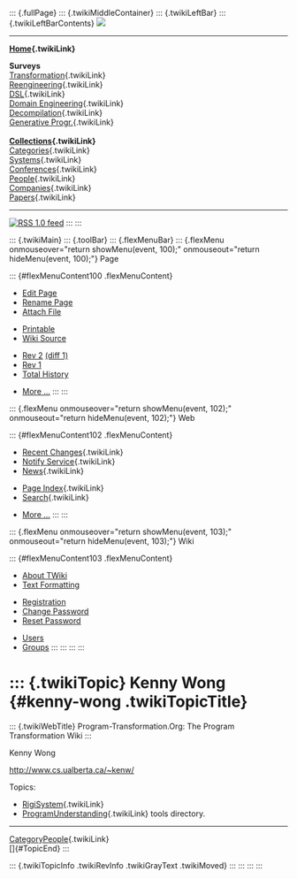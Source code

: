 ::: {.fullPage}
::: {.twikiMiddleContainer}
::: {.twikiLeftBar}
::: {.twikiLeftBarContents}
![](../pub/transformation.gif)

------------------------------------------------------------------------

**[Home](WebHome){.twikiLink}**

**Surveys**\
[Transformation](ProgramTransformation){.twikiLink}\
[Reengineering](ReengineeringWiki){.twikiLink}\
[DSL](DomainSpecificLanguages){.twikiLink}\
[Domain Engineering](DomainEngineering){.twikiLink}\
[Decompilation](DeCompilation){.twikiLink}\
[Generative Progr.](GenerativeProgrammingWiki){.twikiLink}\
\
**[Collections](CategoryCollection){.twikiLink}**\
[Categories](CategoryCategory){.twikiLink}\
[Systems](TransformationSystems){.twikiLink}\
[Conferences](TransformationConferences){.twikiLink}\
[People](TransformationPeople){.twikiLink}\
[Companies](TransformationCompanies){.twikiLink}\
[Papers](CategoryPaper){.twikiLink}

------------------------------------------------------------------------

[![](../pub/rss.gif "RSS 1.0 feed")](WebRss@skin=rss)
:::
:::

::: {.twikiMain}
::: {.toolBar}
::: {.flexMenuBar}
::: {.flexMenu onmouseover="return showMenu(event, 100);" onmouseout="return hideMenu(event, 100);"}
Page

::: {#flexMenuContent100 .flexMenuContent}
-   [Edit
    Page](http://www.program-transformation.org/edit/Transform/KennyWong?t=1536826386)
-   [Rename
    Page](http://www.program-transformation.org/rename/Transform/KennyWong)
-   [Attach
    File](http://www.program-transformation.org/attach/Transform/KennyWong)

<!-- -->

-   [Printable](http://www.program-transformation.org/view/Transform/KennyWong?skin=print.pattern)
-   [Wiki
    Source](http://www.program-transformation.org/view/Transform/KennyWong?skin=text&raw=on&contenttype=text/plain)

<!-- -->

-   [Rev
    2](http://www.program-transformation.org/view/Transform/KennyWong?rev=1.2)
    [(diff 1)](http://www.program-transformation.org/rdiff/Transform/KennyWong?rev1=1.2&rev2=1.1)
-   [Rev
    1](http://www.program-transformation.org/view/Transform/KennyWong?rev=1.1)
-   [Total
    History](http://www.program-transformation.org/rdiff/Transform/KennyWong)

<!-- -->

-   [More
    \...](http://www.program-transformation.org/oops/Transform/KennyWong?template=oopsmore&param1=1.2&param2=1.2)
:::
:::

::: {.flexMenu onmouseover="return showMenu(event, 102);" onmouseout="return hideMenu(event, 102);"}
Web

::: {#flexMenuContent102 .flexMenuContent}
-   [Recent Changes](WebChanges){.twikiLink}
-   [Notify Service](WebNotify){.twikiLink}
-   [News](WebNews){.twikiLink}

<!-- -->

-   [Page Index](WebIndex){.twikiLink}
-   [Search](WebSearch){.twikiLink}

<!-- -->

-   [More
    \...](http://www.program-transformation.org/oops/Transform/KennyWong?template=oopsmore&param1=1.2&param2=1.2)
:::
:::

::: {.flexMenu onmouseover="return showMenu(event, 103);" onmouseout="return hideMenu(event, 103);"}
Wiki

::: {#flexMenuContent103 .flexMenuContent}
-   [About
    TWiki](http://www.program-transformation.org/view/TWiki/WebHome)
-   [Text
    Formatting](http://www.program-transformation.org/view/TWiki/TextFormattingRules)

<!-- -->

-   [Registration](http://www.program-transformation.org/view/TWiki/TWikiRegistration)
-   [Change
    Password](http://www.program-transformation.org/view/TWiki/ChangePassword)
-   [Reset
    Password](http://www.program-transformation.org/view/TWiki/ResetPassword)

<!-- -->

-   [Users](http://www.program-transformation.org/view/Main/TWikiUsers)
-   [Groups](http://www.program-transformation.org/view/Main/TWikiGroups)
:::
:::
:::
:::

::: {.twikiTopic}
Kenny Wong {#kenny-wong .twikiTopicTitle}
==========

::: {.twikiWebTitle}
Program-Transformation.Org: The Program Transformation Wiki
:::

Kenny Wong

<http://www.cs.ualberta.ca/~kenw/>

Topics:

-   [RigiSystem](RigiSystem){.twikiLink}
-   [ProgramUnderstanding](ProgramUnderstanding){.twikiLink} tools
    directory.

------------------------------------------------------------------------

[CategoryPeople](CategoryPeople){.twikiLink}\
[]{#TopicEnd}
:::

::: {.twikiTopicInfo .twikiRevInfo .twikiGrayText .twikiMoved}
:::
:::
:::
:::
